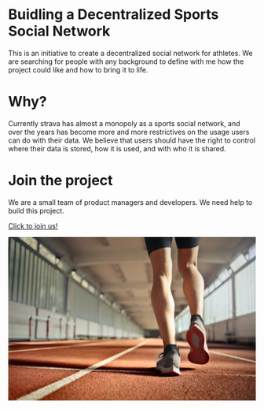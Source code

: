 # Buidling a Decentralized Sports Social Network

This is an initiative to create a decentralized social network for athletes. We are searching for people with any background to define with me how the project could like and how to bring it to life. 

# Why?

Currently strava has almost a monopoly as a sports social network, and over the years has become more and more restrictives on the usage users can do with their data. We believe that users should have the right to control where their data is stored, how it is used, and with who it is shared.


# Join the project

We are a small team of product managers and developers. We need help to build this project. 


[Click to join us!](http://eepurl.com/iimWV9)

![alt text](pexels-andrea-piacquadio-3756042.jpg)

